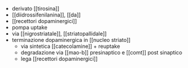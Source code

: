 - derivato [[tirosina]]
- [[diidrossifenilanina]], [[da]]
- [[recettori dopaminergici]]
- pompa uptake
- via [[nigrostriatale]], [[striatopallidale]]
- terminazione dopaminergica in [[nucleo striato]]
	- via sintetica [[catecolamine]] + reuptake
	- degradazione via [[mao-b]] presinaptico e [[comt]] post sinaptico
	- lega [[recettori dopaminergici]]